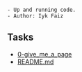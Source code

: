 ```

- Up and running code.
- Author: Iyk Faiz

```
## Tasks
* [0-give_me_a_page](0-give_me_a_page)
* [README.md](README.md)
